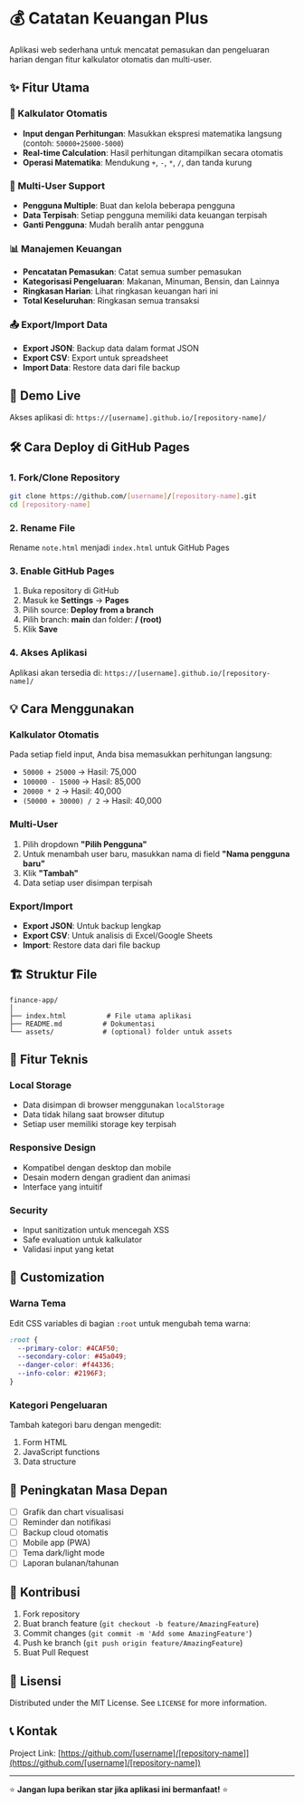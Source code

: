 # 💰 Catatan Keuangan Plus

Aplikasi web sederhana untuk mencatat pemasukan dan pengeluaran harian dengan fitur kalkulator otomatis dan multi-user.

## ✨ Fitur Utama

### 🧮 Kalkulator Otomatis
- **Input dengan Perhitungan**: Masukkan ekspresi matematika langsung (contoh: `50000+25000-5000`)
- **Real-time Calculation**: Hasil perhitungan ditampilkan secara otomatis
- **Operasi Matematika**: Mendukung `+`, `-`, `*`, `/`, dan tanda kurung

### 👥 Multi-User Support
- **Pengguna Multiple**: Buat dan kelola beberapa pengguna
- **Data Terpisah**: Setiap pengguna memiliki data keuangan terpisah
- **Ganti Pengguna**: Mudah beralih antar pengguna

### 📊 Manajemen Keuangan
- **Pencatatan Pemasukan**: Catat semua sumber pemasukan
- **Kategorisasi Pengeluaran**: Makanan, Minuman, Bensin, dan Lainnya
- **Ringkasan Harian**: Lihat ringkasan keuangan hari ini
- **Total Keseluruhan**: Ringkasan semua transaksi

### 📤 Export/Import Data
- **Export JSON**: Backup data dalam format JSON
- **Export CSV**: Export untuk spreadsheet
- **Import Data**: Restore data dari file backup

## 🚀 Demo Live

Akses aplikasi di: `https://[username].github.io/[repository-name]/`

## 🛠️ Cara Deploy di GitHub Pages

### 1. Fork/Clone Repository
```bash
git clone https://github.com/[username]/[repository-name].git
cd [repository-name]
```

### 2. Rename File
Rename `note.html` menjadi `index.html` untuk GitHub Pages

### 3. Enable GitHub Pages
1. Buka repository di GitHub
2. Masuk ke **Settings** → **Pages**
3. Pilih source: **Deploy from a branch**
4. Pilih branch: **main** dan folder: **/ (root)**
5. Klik **Save**

### 4. Akses Aplikasi
Aplikasi akan tersedia di: `https://[username].github.io/[repository-name]/`

## 💡 Cara Menggunakan

### Kalkulator Otomatis
Pada setiap field input, Anda bisa memasukkan perhitungan langsung:
- `50000 + 25000` → Hasil: 75,000
- `100000 - 15000` → Hasil: 85,000
- `20000 * 2` → Hasil: 40,000
- `(50000 + 30000) / 2` → Hasil: 40,000

### Multi-User
1. Pilih dropdown **"Pilih Pengguna"**
2. Untuk menambah user baru, masukkan nama di field **"Nama pengguna baru"**
3. Klik **"Tambah"**
4. Data setiap user disimpan terpisah

### Export/Import
- **Export JSON**: Untuk backup lengkap
- **Export CSV**: Untuk analisis di Excel/Google Sheets
- **Import**: Restore data dari file backup

## 🏗️ Struktur File

```
finance-app/
│
├── index.html          # File utama aplikasi
├── README.md          # Dokumentasi
└── assets/            # (optional) folder untuk assets
```

## 🔧 Fitur Teknis

### Local Storage
- Data disimpan di browser menggunakan `localStorage`
- Data tidak hilang saat browser ditutup
- Setiap user memiliki storage key terpisah

### Responsive Design
- Kompatibel dengan desktop dan mobile
- Desain modern dengan gradient dan animasi
- Interface yang intuitif

### Security
- Input sanitization untuk mencegah XSS
- Safe evaluation untuk kalkulator
- Validasi input yang ketat

## 🎨 Customization

### Warna Tema
Edit CSS variables di bagian `:root` untuk mengubah tema warna:

```css
:root {
  --primary-color: #4CAF50;
  --secondary-color: #45a049;
  --danger-color: #f44336;
  --info-color: #2196F3;
}
```

### Kategori Pengeluaran
Tambah kategori baru dengan mengedit:
1. Form HTML
2. JavaScript functions
3. Data structure

## 🚀 Peningkatan Masa Depan

- [ ] Grafik dan chart visualisasi
- [ ] Reminder dan notifikasi
- [ ] Backup cloud otomatis
- [ ] Mobile app (PWA)
- [ ] Tema dark/light mode
- [ ] Laporan bulanan/tahunan

## 🤝 Kontribusi

1. Fork repository
2. Buat branch feature (`git checkout -b feature/AmazingFeature`)
3. Commit changes (`git commit -m 'Add some AmazingFeature'`)
4. Push ke branch (`git push origin feature/AmazingFeature`)
5. Buat Pull Request

## 📝 Lisensi

Distributed under the MIT License. See `LICENSE` for more information.

## 📞 Kontak

Project Link: [https://github.com/[username]/[repository-name]](https://github.com/[username]/[repository-name])

---

⭐ **Jangan lupa berikan star jika aplikasi ini bermanfaat!** ⭐
